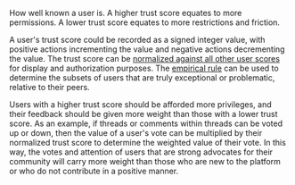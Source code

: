 How well known a user is. A higher trust score equates to more permissions. A lower trust score equates to more restrictions and friction.

A user's trust score could be recorded as a signed integer value, with positive actions incrementing the value and negative actions decrementing the value. The trust score can be [normalized against all other user scores](https://www.statology.org/normalize-data-between-0-and-100/) for display and authorization purposes. The [empirical rule](https://en.wikipedia.org/wiki/68%E2%80%9395%E2%80%9399.7_rule) can be used to determine the subsets of users that are truly exceptional or problematic, relative to their peers.

Users with a higher trust score should be afforded more privileges, and their feedback should be given more weight than those with a lower trust score. As an example, if threads or comments within threads can be voted up or down, then the value of a user's vote can be multiplied by their normalized trust score to determine the weighted value of their vote. In this way, the votes and attention of users that are strong advocates for their community will carry more weight than those who are new to the platform or who do not contribute in a positive manner.
